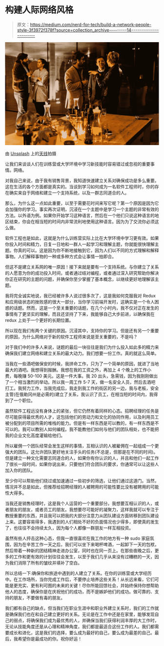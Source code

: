 # 构建人际网络风格

> 原文：<https://medium.com/nerd-for-tech/build-a-network-people-style-3f3972f378f?source=collection_archive---------14----------------------->

![](img/586704a5a3873480903a1913a990bbd7.png)

由 [Unsplash](https://unsplash.com/s/photos/networking?utm_source=unsplash&utm_medium=referral&utm_content=creditCopyText) 上的[天线](https://unsplash.com/@antenna?utm_source=unsplash&utm_medium=referral&utm_content=creditCopyText)拍摄

让我们来谈谈人们在训练营或大学环境中学习新技能时容易错过或忽视的重要事情。网络。

对我自己来说，由于我有销售背景，我知道快速建立关系对确保成功是多么重要。这在生活的各个方面都是真实的。当谈到学习如何成为一名软件工程师时，你的存在确实来自于网络和建立一个支持系统，以及一群志同道合的人。

那么，为什么这一点如此重要，以至于需要花时间来写它呢？第一个原因是因为它会加强你的学习。事实再次证明，沉浸在一个主题中是学习一个主题的非常有效的方法。以外语为例。如果你开始学习这种语言，然后在一个他们只说这种语言的地区结束，你会在相当短的时间内非常流利地使用这种语言。因为为了交流你必须这么做。

软件工程也是如此，这就是为什么训练营实际上比在大学环境中学习更有效。如果你投入时间和精力，日复一日地和一群人一起学习和理解主题，你就能很快理解主题。你真的可以。这是因为你不断地接触到它，因为人们以不同的方式理解和解释事物。人们解释事物的一种或多种方式会让事情一拍即合。

但这不是建立关系网的唯一原因！接下来就是要有一个支持系统。与你建立了关系的人愿意为你的成功投入时间，或者通过结对编程，或者通过深入研究帮助你解决你正在研究的主题的问题，并确保你至少掌握了基本概念，以继续更好地理解该主题。

我将完全诚实地说，我已经被许多人说过很多次了，这是我如何克服我对 Redux 和应用级状态的挫败感的很大一部分，当你学习前端开发时，这确实是一个令人困惑的话题。然而，这是一个至关重要的话题，在几个小时内，我不仅对正在发生的事情有了更坚实的理解，而且还坚持了下来，我能够自己大步前进，以确保我在 redux 上处于一个更好的长期位置。

所以现在我们有两个关键的原因。沉浸其中，支持你的学习。但是还有另一个重要的原因，为什么网络对于新的软件工程师来说是至关重要的，不是吗？

对于我们中的许多人来说，谜题的最后一块往往是我们为什么投入如此多的精力来确保我们建立网络和建立关系的最大动力。我们想要一份工作。真的就这么简单。

当我在一些酒吧做保安的时候，我拼命工作，只为了一个简单的原因，就进了当地最大的酒吧。我想得到报酬。我想在我的工资之外，再加上 4 个晚上的工作小费，每晚赚 50-100 美元。这是一件大事。我 20 出头，急需钱，因为我刚刚做出了一个相当激烈的举动。所以我一周工作 5-7 天，做一名安全人员，然后去酒吧打工。我努力工作，当我完成后，我走到我工作的街区的另一边，我与老板，安全主管(在俄勒冈州是必需的)建立了关系，我认识了员工，在相当短的时间内，我得到了一个职位。

虽然软件工程远没有身体上的紧张，但它仍然有着同样的心态。招聘经理的任务是尽可能获得最优秀的人才，这包括他们的劳动力和文化的协同作用，以及利用员工被分配到的项目所需的堆栈的能力。但是有一样东西是可以教的，有一样东西是不可以的。我可以教别人如何编程。我不能教他们如何与他们的团队相处，也不能把我的企业文化高度灌输给他们。

所以雇佣一个团队经常会发生这样的事情，互相认识的人被雇佣在一起组成一个更强大的团队。这允许团队更好地关注手头的任务(不总是，但那是在不同的时间)。但是建立一种文化需要志同道合的人，如果你有你认识的人，并且和他们一起工作了很长一段时间，如果你说出来，只要他们符合团队的要求，你通常可以让这些人加入你的团队。

至少你可以帮助他们绕过或加速通过一些初步的筛选，让他们通过这道门。当然，情况并不总是如此，但推荐给招聘经理的人被聘用的可能性要比没有被聘用的可能性大得多。

当我还是销售经理时，这是我个人运营的一个重要部分。我想要互相认识的人，或者朋友的朋友，或者员工的朋友。我想要尽可能好的凝聚力，这样我就可以专注于教授重要的东西，并且我可以把我的大部分注意力从团队建设方面转移到团队建设上来。这要容易得多，我遇到的人们相处不好的负面情况也少得多，即使真的发生了，也往往不会持续太久，因为每个人都像一群朋友一样互相投资。

虽然有些人抨击这种心态，但我一直很喜欢在我工作的地方有一种 sudo 家庭氛围，因为在辛苦工作一天之后，我们可以坐下来喝杯啤酒，一起卸下一天的包袱，然后带着一种新的团结精神走进办公室，同时也在同一页上。在那些夜晚之后，更多的工作和更有效的计划往往会发生，以至于我们几乎从来没有过糟糕的一天，因为我们消除了所有的皱纹并填补了空白。

所以总结一下:确保你和旅途中遇到的人建立了关系。在你的训练营或大学经历中。在工作场所，当你完成工作后，不要停止培养这些关系！从长远来看，它们可能是更充实、更有利可图的未来的关键！尽你所能回馈社会，并始终保持你想帮助他人的态度，确保你是在庆祝他们的成功，而不是嫉妒他们的成功。做可靠的、支持的朋友，不要做有毒的朋友。

我们都有自己的缺点，但当我们在职业生涯中和职业外建立关系时，我们的工作就是确保我们也在和自己建立更好的关系。无论是在工作中还是在家里，能够发现自己的弱点，将确保我们成为最优秀的人，并确保当我们获得利润丰厚的大工作时，无论从技能角度还是从心理和精神角度，我们都是最适合这份工作的人。我们都需要成长和进化，这是我们的选择，要么成为最好的自己，要么成为最差的自己。最后，我希望你是最成功的你。祝你好运！